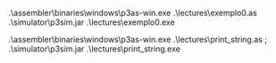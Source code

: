 .\assembler\binaries\windows\p3as-win.exe .\lectures\exemplo0.as
.\simulator\p3sim.jar .\lectures\exemplo0.exe


.\assembler\binaries\windows\p3as-win.exe .\lectures\print_string.as ; .\simulator\p3sim.jar .\lectures\print_string.exe